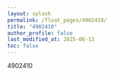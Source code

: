 ```yaml
---
layout: splash
permalink: /float_pages/4902410/
title: "4902410"
author_profile: false
last_modified_at: 2025-06-13
toc: false
---
```

 
4902410
